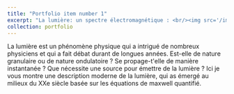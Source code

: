 ```yaml
---
title: "Portfolio item number 1"
excerpt: "La lumière: un spectre électromagnétique : <br/><img src='/images/spectre-electromagnetique.jpg'>"
collection: portfolio
---
```

La lumière est un phénomène physique qui a intrigué de nombreux physiciens et qui a fait débat durant de longues années. 
Est-elle de nature granulaire ou de nature ondulatoire ? Se propage-t'elle de manière instantanée ? Que nécessite une source pour émettre de la lumière ? 
Ici je vous montre une description moderne de la lumière, qui as émergé au milieux du XXe siècle basée sur les équations de maxwell quantifié.   